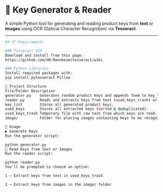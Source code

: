 # 🔑 Key Generator & Reader

A simple Python tool for generating and reading product keys from **text** or **images** using OCR (Optical Character Recognition) via **Tesseract**.

---
```bash
## 📦 Requirements

### Tesseract OCR  
Download and install from this page:  
https://github.com/UB-Mannheim/tesseract/wiki

### Python Libraries  
Install required packages with:
pip install pytesseract Pillow

📁 Project Structure
File/Folder Description
generator.py    Generates random product keys and appends them to key_list.
reader.py       Reads and extracts keys from text (used_keys_trash) or images.
key_list        Stores all generated product keys.
used_keys       Stores all extracted keys (sorted & deduplicated).
used_keys_trash Temporary file with raw text from which keys are read.
image/          Folder for placing images containing keys to be recognized.

📌 Usage
▶️ Generate Keys
Run the generator script:

python generator.py
🧾 Read Keys from Text or Images
Run the reader script:

python reader.py
You’ll be prompted to choose an option:

1 — Extract keys from text in used_keys_trash

2 — Extract keys from images in the image/ folder
